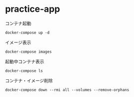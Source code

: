 # practice-app


コンテナ起動
```
docker-compose up -d
```

イメージ表示
```
docker-compose images
```

起動中コンテナ表示
```
docker-compose ls
```

コンテナ・イメージ削除
```
docker-compose down --rmi all --volumes --remove-orphans

```
